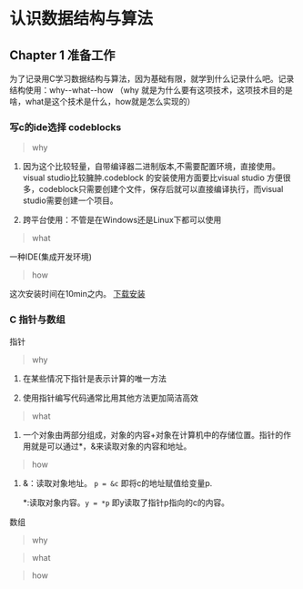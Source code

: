 # 认识数据结构与算法

## Chapter 1 准备工作

为了记录用C学习数据结构与算法，因为基础有限，就学到什么记录什么吧。记录结构使用：why--what--how （why 就是为什么要有这项技术，这项技术目的是啥，what是这个技术是什么，how就是怎么实现的）

### 写c的ide选择 codeblocks

> why

 1. 因为这个比较轻量，自带编译器二进制版本,不需要配置环境，直接使用。visual studio比较臃肿.codeblock 的安装使用方面要比visual studio 方便很多，codeblock只需要创建个文件，保存后就可以直接编译执行，而visual studio需要创建一个项目。

 2. 跨平台使用：不管是在Windows还是Linux下都可以使用

> what

一种IDE(集成开发环境)

>how

这次安装时间在10min之内。 [下载安装](https://cloud.tencent.com/developer/article/1708117)


### C 指针与数组

指针

> why


1. 在某些情况下指针是表示计算的唯一方法

2. 使用指针编写代码通常比用其他方法更加简洁高效


> what


1. 一个对象由两部分组成，对象的内容+对象在计算机中的存储位置。指针的作用就是可以通过*，&来读取对象的内容和地址。

> how 

1. &：读取对象地址。 `p = &c` 即将c的地址赋值给变量p.

   *:读取对象内容。`y = *p` 即y读取了指针p指向的c的内容。

数组

> why

> what

> how 